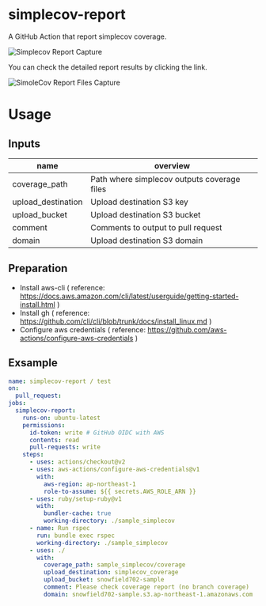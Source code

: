# simplecov-report

A GitHub Action that report simplecov coverage.

![Simplecov Report Capture](https://user-images.githubusercontent.com/15631129/155669253-66115d4b-28f5-47f1-8f07-1bde1744b999.png)

You can check the detailed report results by clicking the link.

![SimoleCov Report Files Capture](https://user-images.githubusercontent.com/15631129/155669639-43803f9d-3652-4ac2-9d37-cbfdf4cf6be0.png)

# Usage

## Inputs

| name | overview |
| ----- | ----- |
| coverage_path | Path where simplecov outputs coverage files |
| upload_destination | Upload destination S3 key |
| upload_bucket | Upload destination S3 bucket |
| comment | Comments to output to pull request |
| domain | Upload destination S3 domain |

## Preparation
- Install aws-cli ( reference: https://docs.aws.amazon.com/cli/latest/userguide/getting-started-install.html )
- Install gh ( reference: https://github.com/cli/cli/blob/trunk/docs/install_linux.md )
- Configure aws credentials ( reference: https://github.com/aws-actions/configure-aws-credentials )

## Exsample

```yaml
name: simplecov-report / test
on:
  pull_request:
jobs:
  simplecov-report:
    runs-on: ubuntu-latest
    permissions:
      id-token: write # GitHub OIDC with AWS
      contents: read
      pull-requests: write
    steps:
      - uses: actions/checkout@v2
      - uses: aws-actions/configure-aws-credentials@v1
        with:
          aws-region: ap-northeast-1
          role-to-assume: ${{ secrets.AWS_ROLE_ARN }}
      - uses: ruby/setup-ruby@v1
        with:
          bundler-cache: true
          working-directory: ./sample_simplecov
      - name: Run rspec
        run: bundle exec rspec
        working-directory: ./sample_simplecov
      - uses: ./
        with:
          coverage_path: sample_simplecov/coverage
          upload_destination: simplecov_coverage
          upload_bucket: snowfield702-sample
          comment: Please check coverage report (no branch coverage)
          domain: snowfield702-sample.s3.ap-northeast-1.amazonaws.com
```
